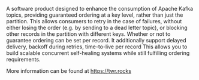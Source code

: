 A software product designed to enhance the consumption of Apache Kafka topics, providing guaranteed ordering at a key level, rather than just the partition. This allows consumers to retry in the case of failures, without either losing the order (e.g. by sending to a dead letter topic), or blocking other records in the partition with different keys. Whether or not to guarantee ordering can be set per record. It additionally support delayed delivery, backoff during retries, time-to-live per record This allows you to build scalable concurrent self-healing systems while still fulfilling ordering requirements.

More information can be found at https://twr.rocks
